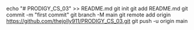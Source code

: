 echo "# PRODIGY_CS_03" >> README.md
git init
git add README.md
git commit -m "first commit"
git branch -M main
git remote add origin https://github.com/thejolly911/PRODIGY_CS_03.git
git push -u origin main
